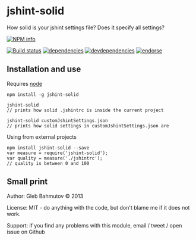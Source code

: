 # jshint-solid

How solid is your jshint settings file? Does it specify all settings?

[![NPM info][nodei.co]](https://npmjs.org/package/jshint-solid)

[![Build status][ci-image]][ci-url]
[![dependencies][dependencies-image]][dependencies-url]
[![devdependencies][devdependencies-image]][devdependencies-url]
[![endorse][endorse-image]][endorse-url]

## Installation and use

Requires [node](http://nodejs.org/)

    npm install -g jshint-solid

    jshint-solid
    // prints how solid .jshintrc is inside the current project

    jshint-solid customJshintSettings.json
    // prints how solid settings in customJshintSettings.json are

Using from external projects

    npm install jshint-solid --save
    var measure = require('jshint-solid');
    var quality = measure('./jshintrc');
    // quality is between 0 and 100

## Small print

Author: Gleb Bahmutov &copy; 2013

License: MIT - do anything with the code, but don't blame me if it does not work.

Support: if you find any problems with this module, email / tweet / open issue on Github

[ci-image]: https://travis-ci.org/bahmutov/jshint-solid.png?branch=master
[ci-url]: https://travis-ci.org/bahmutov/jshint-solid
[nodei.co]: https://nodei.co/npm/jshint-solid.png?downloads=true
[dependencies-image]: https://david-dm.org/bahmutov/jshint-solid.png
[dependencies-url]: https://david-dm.org/bahmutov/jshint-solid
[devdependencies-image]: https://david-dm.org/bahmutov/jshint-solid/dev-status.png
[devdependencies-url]: https://david-dm.org/bahmutov/jshint-solid#info=devDependencies
[endorse-image]: https://api.coderwall.com/bahmutov/endorsecount.png
[endorse-url]: https://coderwall.com/bahmutov
